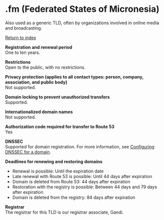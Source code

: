 # \.fm \(Federated States of Micronesia\)<a name="fm"></a>

Also used as a generic TLD, often by organizations involved in online media and broadcasting\.

[Return to index](registrar-tld-list.md#index)

**Registration and renewal period**  
One to ten years\.

**Restrictions**  
Open to the public, with no restrictions\.

**Privacy protection \(applies to all contact types: person, company, association, and public body\)**  
Not supported\.

**Domain locking to prevent unauthorized transfers**  
Supported\.

**Internationalized domain names**  
Not supported\.

**Authorization code required for transfer to Route 53**  
Yes

**DNSSEC**  
Supported for domain registration\. For more information, see [Configuring DNSSEC for a domain](domain-configure-dnssec.md)\.

**Deadlines for renewing and restoring domains**  
+ Renewal is possible: Until the expiration date
+ Late renewal with Route 53 is possible: Until 44 days after expiration
+ Domain is deleted from Route 53: 44 days after expiration
+ Restoration with the registry is possible: Between 44 days and 79 days after expiration
+ Domain is deleted from the registry: 84 days after expiration

**Registrar**  
The registrar for this TLD is our registrar associate, Gandi\.